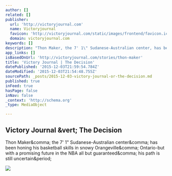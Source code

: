 ```yaml
---
author: []
related: []
publisher:
  url: 'http://victoryjournal.com'
  name: Victoryjournal
  favicon: 'http://victoryjournal.com/static/images/frontend/favicon.ico'
  domain: victoryjournal.com
keywords: []
description: "Thon Maker, the 7' 1\" Sudanese-Australian center, has been honing his basketball skills in snowy Orangeville, Ontario-but with a promising future in the NBA all but guaranteed, his path is still uncertain."
app_links: []
isBasedOnUrl: 'http://victoryjournal.com/stories/thon-maker'
title: 'Victory Journal | The Decision'
datePublished: '2015-12-03T21:59:54.784Z'
dateModified: '2015-12-03T21:54:48.755Z'
sourcePath: _posts/2015-12-03-victory-journal-or-the-decision.md
published: true
inFeed: true
hasPage: false
inNav: false
_context: 'http://schema.org'
_type: MediaObject

---
```

<article style=""><h1>Victory Journal &amp;vert; The Decision</h1><p>Thon Maker&amp;comma; the 7' 1" Sudanese-Australian center&amp;comma; has been honing his basketball skills in snowy Orangeville&amp;comma; Ontario-but with a promising future in the NBA all but guaranteed&amp;comma; his path is still uncertain&amp;period;</p><img src="http://victoryjournal.com/static/uploads/150117_ThonMaker_Shot01_4152015-10-09-02-38-16.jpg" /></article>